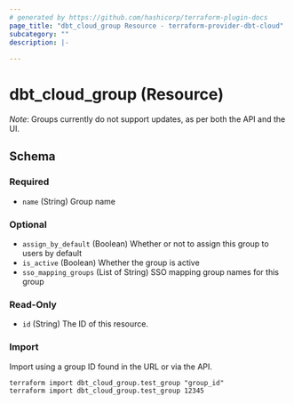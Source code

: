```yaml
---
# generated by https://github.com/hashicorp/terraform-plugin-docs
page_title: "dbt_cloud_group Resource - terraform-provider-dbt-cloud"
subcategory: ""
description: |-
  
---
```


# dbt_cloud_group (Resource)

*Note*: Groups currently do not support updates, as per both the API and the UI.



<!-- schema generated by tfplugindocs -->
## Schema

### Required

- `name` (String) Group name

### Optional

- `assign_by_default` (Boolean) Whether or not to assign this group to users by default
- `is_active` (Boolean) Whether the group is active
- `sso_mapping_groups` (List of String) SSO mapping group names for this group

### Read-Only

- `id` (String) The ID of this resource.


### Import

Import using a group ID found in the URL or via the API.
```commandline
terraform import dbt_cloud_group.test_group "group_id"
terraform import dbt_cloud_group.test_group 12345
```
